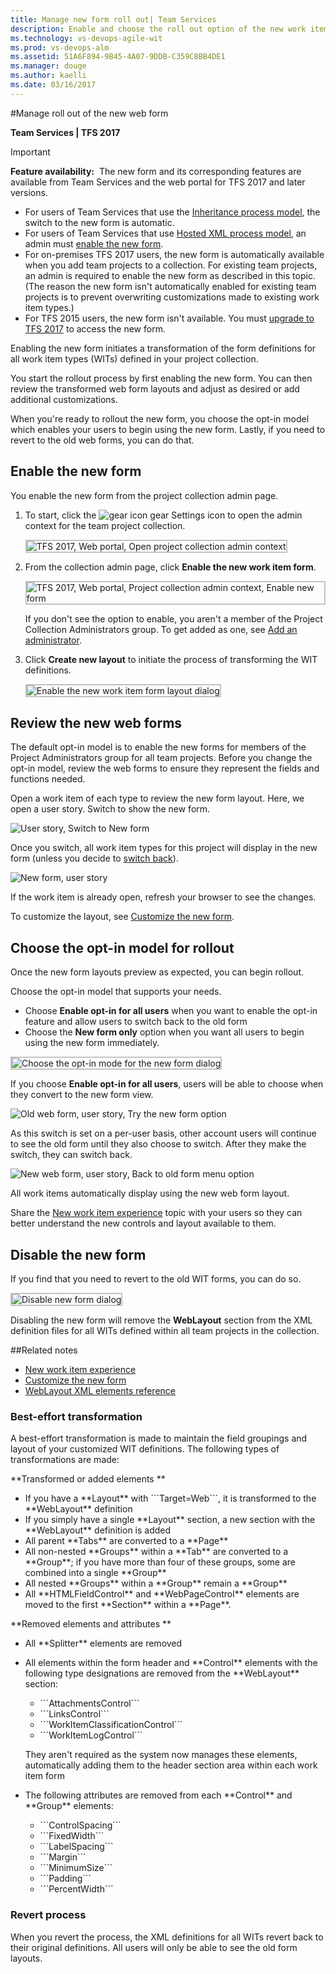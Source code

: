```yaml
---
title: Manage new form roll out| Team Services    
description: Enable and choose the roll out option of the new work item form for customizing the work tracking experience on the web portal when connecting to Team Services   
ms.technology: vs-devops-agile-wit
ms.prod: vs-devops-alm
ms.assetid: 51A6F894-9B45-4A07-9DDB-C359C8BB4DE1
ms.manager: douge
ms.author: kaelli
ms.date: 03/16/2017
---
```


#Manage roll out of the new web form


**Team Services | TFS 2017**  

>[!IMPORTANT]  
>**Feature availability:**&#160;&#160;The new form and its corresponding features are available from Team Services and the web portal for TFS 2017 and later versions.<br/> 
> - For users of Team Services that use the [Inheritance process model](../process/manage-process.md), the switch to the new form is automatic.<br/>
> - For users of Team Services that use [Hosted XML process model](../import-process/import-process.md), an admin must [enable the new form](../customize/manage-new-form-rollout.md).<br/>
> - For on-premises TFS 2017 users, the new form is automatically available when you add team projects to a collection. For existing team projects, an admin is required to enable the new form as described in this topic. (The reason the new form isn't automatically enabled for existing team projects is to prevent overwriting customizations made to existing work item types.) <br/>
> - For TFS 2015 users, the new form isn't available. You must [upgrade to TFS 2017](https://www.visualstudio.com/downloads/#team-foundation-server-2017) to access the new form.    

Enabling the new form initiates a transformation of the form definitions for all work item types (WITs) defined in your project collection. 

You start the rollout process by first enabling the new form. You can then review the transformed web form layouts and adjust as desired or add additional customizations. 

When you're ready to rollout the new form, you choose the opt-in model which enables your users to begin using the new form. Lastly, if you need to revert to the old web forms, you can do that.  


<a id="enable"></a>
## Enable the new form  

You enable the new form from the project collection admin page.     

1. To start, click the ![gear icon](../_img/icons/gear_icon.png) gear Settings icon to open the admin context for the team project collection.  

	<img src="_img/manage-new-form-open-tcp-admin-context.png" alt="TFS 2017, Web portal, Open project collection admin context" style="border: 2px solid #C3C3C3;" /> 
<!---   
	![Open admin context](../_img/icons/ALM_OpenAdminContext.png)  
 -->

2. From the collection admin page, click **Enable the new work item form**. 

	<img src="_img/manage-new-form-enable-new-form.png" alt="TFS 2017, Web portal, Project collection admin context, Enable new form" style="border: 2px solid #C3C3C3;" />

	If you don't see the option to enable, you aren't a member of the Project Collection Administrators group. To get added as one, see [Add an administrator](../../accounts/add-administrator-tfs.md).  

4. Click **Create new layout** to initiate the process of transforming the WIT definitions.  

	<img src="_img/manage-new-form-enable-new-form-dialog.png" alt="Enable the new work item form layout dialog" style="border: 2px solid #C3C3C3;" />


 
<!---
You enable the new form from the project collection admin page.    

1. To start, open the admin context for the team project.  

	![Open admin context](../process/_img/team-services-open-admin-context.png)  

2. From the collection admin page, click **Enable the new work item form**. 

	![Process tab](_img/m-new-form-admin-enable.png)

	If you don't see the option to enable, you aren't a member of the Project Collection Administrators group. To get added as one, see [Add an administrator](../../accounts/add-administrator-tfs.md).  

4. Click Create new layout to initiate the process of transforming the WIT definitions.  

	![Process tab](_img/m_new-form-enable.png)  
-->

<a id="review"></a>
## Review the new web forms  

The default opt-in model is to enable the new forms for members of the Project Administrators group for all team projects. Before you change the opt-in model, review the web forms to ensure they represent the fields and functions needed. 

Open a work item of each type to review the new form layout. Here, we open a user story. Switch to show the new form. 

![User story, Switch to New form](_img/m-new-form-try-switch.png)
 
Once you switch, all work item types for this project will display in the new form (unless you decide to [switch back](../process/new-work-item-experience.md#switch-back)).  

![New form, user story](_img/new-form-user-story.png)  

If the work item is already open, refresh your browser to see the changes. 

To customize the layout, see [Customize the new form](customize-wit-form.md). 


<a id="opt-in"></a>
## Choose the opt-in model for rollout  
Once the new form layouts preview as expected, you can begin rollout. 

Choose the opt-in model that supports your needs. 
- Choose **Enable opt-in for all users** when you want to enable the opt-in feature and allow users to switch back to the old form
- Choose the **New form only** option when you want all users to begin using the new form immediately.  

<img src="_img/manage-new-form-choose-opt-in-dialog.png" alt="Choose the opt-in mode for the new form dialog" style="border: 2px solid #C3C3C3;" />

If you choose **Enable opt-in for all users**, users will be able to choose when they convert to the new form view. 

![Old web form, user story, Try the new form option](_img/m-new-form-try-switch.png)  

As this switch is set on a per-user basis, other account users will continue to see the old form until they also choose to switch. After they make the switch, they can switch back.  

![New web form, user story, Back to old form menu option](_img/m-new-form-user-story-switch-to-old-form.png)  

All work items automatically display using the new web form layout.  

Share the [New work item experience](../process/new-work-item-experience.md) topic with your users so they can better understand the new controls and layout available to them.  

<a id="disable"></a>
## Disable the new form  

If you find that you need to revert to the old WIT forms, you can do so.  

<img src="_img/manage-new-form-disable-dialog.png" alt="Disable new form dialog" style="border: 2px solid #C3C3C3;" />

Disabling the new form will remove the **WebLayout** section from the XML definition files for all WITs defined within all team projects in the collection.  


##Related notes

- [New work item experience](../process/new-work-item-experience.md) 
- [Customize the new form](customize-wit-form.md)  
- [WebLayout XML elements reference](../reference/weblayout-xml-elements.md)  

### Best-effort transformation 

A best-effort transformation is made to maintain the field groupings and layout of your customized WIT definitions. The following types of transformations are made:  

**Transformed or added elements **  

<ul>
<li>If you have a **Layout** with ```Target=Web```, it is transformed to the **WebLayout** definition</li>
<li>If you simply have a single **Layout** section, a new section with the **WebLayout** definition is added</li>
<li>All parent **Tabs** are converted to a **Page**</li>
<li>All non-nested **Groups** within a **Tab** are converted to a **Group**; if you have more than four of these groups, some are combined into a single **Group** </li>
<li>All nested **Groups** within a **Group** remain a **Group** </li>
<li>All **HTMLFieldControl** and **WebPageControl** elements are moved to the first **Section** within a **Page**. </li>
</ul>

**Removed elements and attributes **  

<ul>
<li>All **Splitter** elements are removed </li>
<li><p>All elements within the form header and **Control** elements with the following type designations are removed from the **WebLayout** section:</p>
<ul>
<li>```AttachmentsControl```   </li>
<li>```LinksControl``` </li>
<li>```WorkItemClassificationControl```   </li>
<li>```WorkItemLogControl```</li>
</ul>
<p>They aren't required as the system now manages these elements, automatically adding them to the header section area within each work item form</p>
</li>
<li><p>The following attributes are removed from each **Control** and **Group** elements:</p>
<ul>
<li>```ControlSpacing```   </li>
<li>```FixedWidth``` </li>
<li>```LabelSpacing```</li>
<li>```Margin``` </li>
<li>```MinimumSize```  </li>
<li>```Padding```</li>
<li>```PercentWidth``` </li>
</ul>
</li>
</ul>


### Revert process  

When you revert the process, the XML definitions for all WITs revert back to their original definitions. All users will only be able to see the old form layouts. 

<!---
###Visual Studio work item forms   

Certain new controls are added to the Layout section, such as the Development and Discussion section controls. However, these do not display unless XXX. 
-->